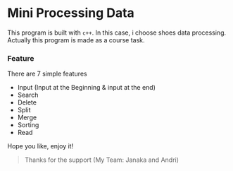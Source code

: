 # Mini Processing Data
This program is built with `c++`. In this case, i choose shoes data processing. 
Actually this program is made as a course task.

### Feature
There are 7 simple features

- Input (Input at the Beginning & input at the end)
- Search
- Delete
- Split
- Merge
- Sorting
- Read

Hope you like, enjoy it!

> Thanks for the support (My Team: Janaka and Andri)
